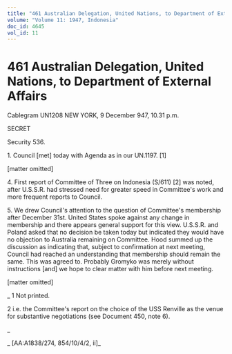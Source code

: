 ```yaml
---
title: "461 Australian Delegation, United Nations, to Department of External Affairs"
volume: "Volume 11: 1947, Indonesia"
doc_id: 4645
vol_id: 11
---
```


# 461 Australian Delegation, United Nations, to Department of External Affairs

Cablegram UN1208 NEW YORK, 9 December 947, 10.31 p.m.

SECRET

Security 536.

1\. Council [met] today with Agenda as in our UN.1197. [1]

[matter omitted]

4\. First report of Committee of Three on Indonesia (S/611) [2] was noted, after U.S.S.R. had stressed need for greater speed in Committee's work and more frequent reports to Council.

5\. We drew Council's attention to the question of Committee's membership after December 31st. United States spoke against any change in membership and there appears general support for this view. U.S.S.R. and Poland asked that no decision be taken today but indicated they would have no objection to Australia remaining on Committee. Hood summed up the discussion as indicating that, subject to confirmation at next meeting, Council had reached an understanding that membership should remain the same. This was agreed to. Probably Gromyko was merely without instructions [and] we hope to clear matter with him before next meeting.

[matter omitted]

_ 1 Not printed.

2 i.e. the Committee's report on the choice of the USS Renville as the venue for substantive negotiations (see Document 450, note 6).

_

_ [AA:A1838/274, 854/10/4/2, ii]_
